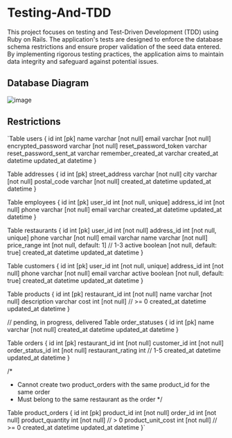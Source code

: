 # Testing-And-TDD

This project focuses on testing and Test-Driven Development (TDD) using Ruby on Rails. The application's tests are designed to enforce the database schema restrictions and ensure proper validation of the seed data entered. By implementing rigorous testing practices, the application aims to maintain data integrity and safeguard against potential issues.


## Database Diagram

![image](https://github.com/mlouellette/Testing-And-TDD/assets/112026857/378306f2-6eaa-4b5f-8768-d58d9f6aafd4)

## Restrictions

`Table users {
  id int [pk]
  name varchar [not null]
  email varchar [not null]
  encrypted_password varchar [not null]
  reset_password_token varchar
  reset_password_sent_at varchar
  remember_created_at varchar
  created_at datetime
  updated_at datetime
}


Table addresses {
  id int [pk]
  street_address varchar [not null]
  city varchar [not null]
  postal_code varchar [not null]
  created_at datetime
  updated_at datetime
}


Table employees {
  id int [pk]
  user_id int [not null, unique]
  address_id int [not null]
  phone varchar [not null]
  email varchar
  created_at datetime
  updated_at datetime
}


Table restaurants {
  id int [pk]
  user_id int [not null]
  address_id int [not null, unique]
  phone varchar [not null]
  email varchar
  name varchar [not null]
  price_range int [not null, default: 1] // 1-3
  active boolean [not null, default: true]
  created_at datetime
  updated_at datetime
}


Table customers {
  id int [pk]
  user_id int [not null, unique]
  address_id int [not null]
  phone varchar [not null]
  email varchar
  active boolean [not null, default: true]
  created_at datetime
  updated_at datetime
}



Table products {
  id int [pk]
  restaurant_id int [not null]
  name varchar [not null]
  description varchar
  cost int [not null] // >= 0
  created_at datetime
  updated_at datetime
}


// pending, in progress, delivered
Table order_statuses {
  id int [pk]
  name varchar [not null]
  created_at datetime
  updated_at datetime
}

Table orders {
  id int [pk]
  restaurant_id int [not null]
  customer_id int [not null]
  order_status_id int [not null]
  restaurant_rating int // 1-5
  created_at datetime
  updated_at datetime
}

/*
  - Cannot create two product_orders with the same product_id for the same order
  - Must belong to the same restaurant as the order
*/

Table product_orders {
  id int [pk]
  product_id int [not null]
  order_id int [not null]
  product_quantity int [not null] // > 0
  product_unit_cost int [not null] // >= 0
  created_at datetime
  updated_at datetime
}`




